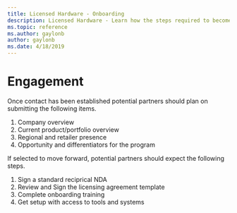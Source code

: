 ```yaml
---
title: Licensed Hardware - Onboarding
description: Licensed Hardware - Learn how the steps required to become a Licensed Hardware Partner
ms.topic: reference
ms.author: gaylonb
author: gaylonb
ms.date: 4/18/2019
---
```


# Engagement

Once contact has been established potential partners should plan on submitting the following items.

1. Company overview
1. Current product/portfolio overview
1. Regional and retailer presence
1. Opportunity and differentiators for the program

If selected to move forward, potential partners should expect the following steps.

1. Sign a standard reciprical NDA
1. Review and Sign the licensing agreement template
1. Complete onboarding training
1. Get setup with access to tools and systems

